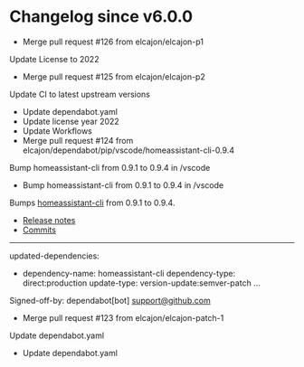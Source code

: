 # Changelog since v6.0.0
- Merge pull request #126 from elcajon/elcajon-p1

Update License to 2022 
- Merge pull request #125 from elcajon/elcajon-p2

Update CI to latest upstream versions 
- Update dependabot.yaml 
- Update license year 2022 
- Update Workflows 
- Merge pull request #124 from elcajon/dependabot/pip/vscode/homeassistant-cli-0.9.4

Bump homeassistant-cli from 0.9.1 to 0.9.4 in /vscode 
- Bump homeassistant-cli from 0.9.1 to 0.9.4 in /vscode

Bumps [homeassistant-cli](https://github.com/home-assistant-ecosystem/home-assistant-cli) from 0.9.1 to 0.9.4.
- [Release notes](https://github.com/home-assistant-ecosystem/home-assistant-cli/releases)
- [Commits](https://github.com/home-assistant-ecosystem/home-assistant-cli/compare/0.9.1...0.9.4)

---
updated-dependencies:
- dependency-name: homeassistant-cli
  dependency-type: direct:production
  update-type: version-update:semver-patch
...

Signed-off-by: dependabot[bot] <support@github.com> 
- Merge pull request #123 from elcajon/elcajon-patch-1

Update dependabot.yaml 
- Update dependabot.yaml 
